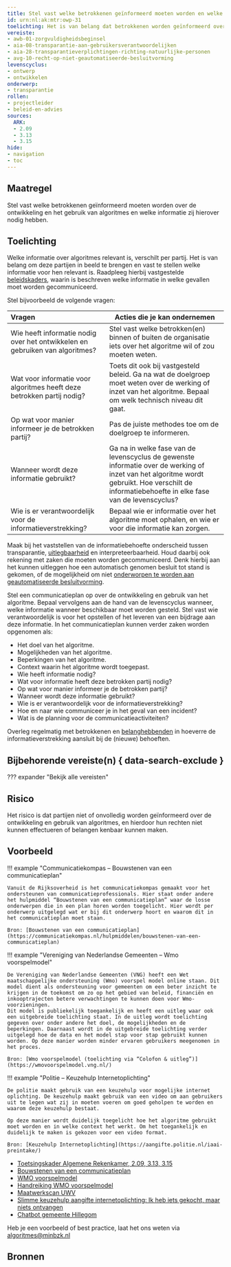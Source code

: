 ```yaml
---
title: Stel vast welke betrokkenen geïnformeerd moeten worden en welke informatie zij nodig hebben. 
id: urn:nl:ak:mtr:owp-31
toelichting: Het is van belang dat betrokkenen worden geïnformeerd over de ontwikkeling en inzet van algoritmes binnen de organisatie. 
vereiste:
- awb-01-zorgvuldigheidsbeginsel
- aia-08-transparantie-aan-gebruikersverantwoordelijken
- aia-28-transparantieverplichtingen-richting-natuurlijke-personen
- avg-10-recht-op-niet-geautomatiseerde-besluitvorming
levenscyclus: 
- ontwerp
- ontwikkelen
onderwerp:
- transparantie
rollen:
- projectleider
- beleid-en-advies
sources:
  ARK: 
  - 2.09
  - 3.13
  - 3.15
hide:
- navigation
- toc
---
```


<!-- Let op! onderstaande regel met 'tags' niet weghalen! Deze maakt automatisch de knopjes op basis van de metadata  -->
<!-- tags -->

## Maatregel
<!-- Vul hier een omschrijving in van wat deze maatregel inhoudt. -->
Stel vast welke betrokkenen geïnformeerd moeten worden over de ontwikkeling en het gebruik van algoritmes en welke informatie zij hierover nodig hebben.

## Toelichting 
<!-- Geef hier een toelichting van deze maatregel -->
Welke informatie over algoritmes relevant is, verschilt per partij. Het is van belang om deze partijen in beeld te brengen en vast te stellen welke informatie voor hen relevant is. Raadpleeg hierbij vastgestelde [beleidskaders](0-org-02-beleid-opstellen-inzet-algoritmes.md), waarin is beschreven welke informatie in welke gevallen moet worden gecommuniceerd.

Stel bijvoorbeeld de volgende vragen:

| Vragen	|Acties die je kan ondernemen |
| :-----------------|---------------|
| Wie heeft informatie nodig over het ontwikkelen en gebruiken van algoritmes? |	Stel vast welke betrokken(en) binnen of buiten de organisatie iets over het algoritme wil of zou moeten weten. |
| Wat voor informatie voor algoritmes heeft deze betrokken partij nodig? | Toets dit ook bij vastgesteld beleid. 	Ga na wat de doelgroep moet weten over de werking of inzet van het algoritme. Bepaal om welk technisch niveau dit gaat. |
| Op wat voor manier informeer je de betrokken partij?	| Pas de juiste methodes toe om de doelgroep te informeren. |
| Wanneer wordt deze informatie gebruikt? | Ga na in welke fase van de levenscyclus de gewenste informatie over de werking of inzet van het algoritme wordt gebruikt. Hoe verschilt de informatiebehoefte in elke fase van de levenscyclus? |
| Wie is er verantwoordelijk voor de informatieverstrekking? | Bepaal wie er informatie over het algoritme moet ophalen, en wie er voor die informatie kan zorgen. |

Maak bij het vaststellen van de informatiebehoefte onderscheid tussen transparantie, [uitlegbaarheid](2-owp-33-toepassen-uitlegbaarheidstechnieken.md) en interpreteerbaarheid. Houd daarbij ook rekening met zaken die moeten worden gecommuniceerd. Denk hierbij aan het kunnen uitleggen hoe een automatisch genomen besluit tot stand is gekomen, of de mogelijkheid om niet [onderworpen te worden aan geautomatiseerde besluitvorming](../vereisten/avg-10-recht-op-niet-geautomatiseerde-besluitvorming.md).

Stel een communicatieplan op over de ontwikkeling en gebruik van het algoritme. Bepaal vervolgens aan de hand van de levenscyclus wanneer, welke informatie wanneer beschikbaar moet worden gesteld. Stel vast wie verantwoordelijk is voor het opstellen of het leveren van een bijdrage aan deze informatie. In het communicatieplan kunnen verder zaken worden opgenomen als:

  - Het doel van het algoritme.
  - Mogelijkheden van het algoritme.
  - Beperkingen van het algoritme.
  - Context waarin het algoritme wordt toegepast.
  - Wie heeft informatie nodig?
  - Wat voor informatie heeft deze betrokken partij nodig?
  - Op wat voor manier informeer je de betrokken partij?
  - Wanneer wordt deze informatie gebruikt?
  - Wie is er verantwoordelijk voor de informatieverstrekking?
  - Hoe en naar wie communiceer je in het geval van een incident?
  - Wat is de planning voor de communicatieactiviteiten?

Overleg regelmatig met betrokkenen en [belanghebbenden](1-pba-04-betrek-belanghebbenden.md) in hoeverre de informatieverstrekking aansluit bij de (nieuwe) behoeften.

## Bijbehorende vereiste(n) { data-search-exclude }
<!-- Hier volgt een lijst met vereisten op basis van de in de metadata ingevulde vereiste -->

<!-- Let op! onderstaande regel met 'list_vereisten_on_maatregelen_page' niet weghalen! Deze maakt automatisch een lijst van bijbehorende verseisten op basis van de metadata  -->
??? expander "Bekijk alle vereisten"
	<!-- list_vereisten_on_maatregelen_page -->

## Risico 
<!-- vul hier het specifieke risico in dat kan worden gemitigeerd met behulp van deze maatregel -->
Het risico is dat partijen niet of onvolledig worden geïnformeerd over de ontwikkeling en gebruik van algoritmes, en hierdoor hun rechten niet kunnen effectueren of belangen kenbaar kunnen maken.

  
## Voorbeeld

!!! example "Communicatiekompas – Bouwstenen van een communicatieplan"

	Vanuit de Rijksoverheid is het communicatiekompas gemaakt voor het ondersteunen van communicatieprofessionals. Hier staat onder andere het hulpmiddel “Bouwstenen van een communicatieplan” waar de losse onderwerpen die in een plan horen worden toegelicht. Hier wordt per onderwerp uitgelegd wat er bij dit onderwerp hoort en waarom dit in het communicatieplan moet staan.

	Bron: [Bouwstenen van een communicatieplan](https://communicatiekompas.nl/hulpmiddelen/bouwstenen-van-een-communicatieplan)  


!!! example "Vereniging van Nederlandse Gemeenten –  Wmo voorspelmodel"
	
 	De Vereniging van Nederlandse Gemeenten (VNG) heeft een Wet maatschappelijke ondersteuning (Wmo) voorspel model online staan. Dit model dient als ondersteuning voor gemeenten om een beter inzicht te krijgen in de toekomst om zo op het gebied van beleid, financiën en inkooptrajecten betere verwachtingen te kunnen doen voor Wmo-voorzieningen. 
	Dit model is publiekelijk toegankelijk en heeft een uitleg waar ook een uitgebreide toelichting staat. In de uitleg wordt toelichting gegeven over onder andere het doel, de mogelijkheden en de beperkingen. Daarnaast wordt in de uitgebreide toelichting verder uitgelegd hoe de data en het model stap voor stap gebruikt kunnen worden. Op deze manier worden minder ervaren gebruikers meegenomen in het proces.

	Bron: [Wmo voorspelmodel (toelichting via “Colofon & uitleg”)](https://wmovoorspelmodel.vng.nl/)  

!!! example "Politie –  Keuzehulp Internetoplichting"

	De politie maakt gebruik van een keuzehulp voor mogelijke internet oplichting. De keuzehulp maakt gebruik van een video om aan gebruikers uit te legen wat zij in moeten voeren om goed geholpen te worden en waarom deze keuzehulp bestaat. 
	
	Op deze manier wordt duidelijk toegelicht hoe het algoritme gebruikt moet worden en in welke context het werkt. Om het toegankelijk en duidelijk te maken is gekozen voor een video format.
	
	Bron: [Keuzehulp Internetoplichting](https://aangifte.politie.nl/iaai-preintake/)  


- [Toetsingskader Algemene Rekenkamer, 2.09, 3.13, 3.15](https://www.rekenkamer.nl/onderwerpen/algoritmes/documenten/publicaties/2024/05/15/het-toetsingskader-aan-de-slag)
- [Bouwstenen van een communicatieplan](https://communicatiekompas.nl/hulpmiddelen/bouwstenen-van-een-communicatieplan)
- [WMO voorspelmodel](https://wmovoorspelmodel.vng.nl/)
- [Handreiking WMO voorspelmodel](https://wmovoorspelmodel.vng.nl/Handreiking%20Wmo%20Voorspelmodel%20juli%202024.pdf)
- [Maatwerkscan UWV](https://www.uwv.nl/nl/over-uwv/organisatie/algoritmeregister-uwv/maatwerkscan)
- [Slimme keuzehulp aangifte internetoplichting: Ik heb iets gekocht, maar niets ontvangen](https://aangifte.politie.nl/iaai-preintake/#/)
- [Chatbot gemeente Hillegom](https://www.hillegom.nl/chatbot)


Heb je een voorbeeld of best practice, laat het ons weten via [algoritmes@minbzk.nl](mailto:algoritmes@minbzk.nl)

## Bronnen 
<!-- Vul hier de relevante bronnen in voor deze maatregel -->
